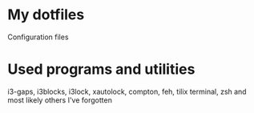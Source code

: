 # My dotfiles
Configuration files

# Used programs and utilities
i3-gaps, i3blocks, i3lock, xautolock, compton, 
feh, tilix terminal, zsh
and most likely others I've forgotten
